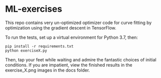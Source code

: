 # ML-exercises
 
This repo contains very un-optimized optimizer code for curve fitting by optimization using the gradient descent in TensorFlow. 

To run the tests, set up a virtual environment for Python 3.7, then:

``` 
pip install -r requirements.txt
python exerciseX.py
```

Then, tap your feet while waiting and admire the fantastic choices of initial conditions. If you are impatient, view the finished results in the exercise_X.png images in the docs folder.